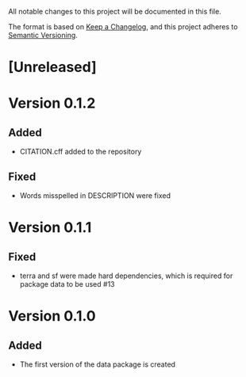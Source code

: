 All notable changes to this project will be documented in this file.

The format is based on [Keep a Changelog](https://keepachangelog.com/en/1.1.0/),
and this project adheres to [Semantic Versioning](https://semver.org/spec/v2.0.0.html).

# [Unreleased]

# Version 0.1.2

## Added

- CITATION.cff added to the repository

## Fixed

- Words misspelled in DESCRIPTION were fixed 

# Version 0.1.1

## Fixed

- terra and sf were made hard dependencies, which is required for package data to be used #13

# Version 0.1.0

## Added

- The first version of the data package is created
